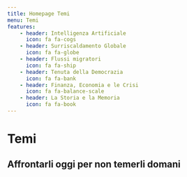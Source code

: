 ```yaml
---
title: Homepage Temi
menu: Temi
features:
    - header: Intelligenza Artificiale
      icon: fa fa-cogs      
    - header: Surriscaldamento Globale
      icon: fa fa-globe
    - header: Flussi migratori
      icon: fa fa-ship
    - header: Tenuta della Democrazia
      icon: fa fa-bank
    - header: Finanza, Economia e le Crisi
      icon: fa fa-balance-scale
    - header: La Storia e la Memoria
      icon: fa fa-book
---
```


# Temi

## **Affrontarli oggi per non temerli domani**
